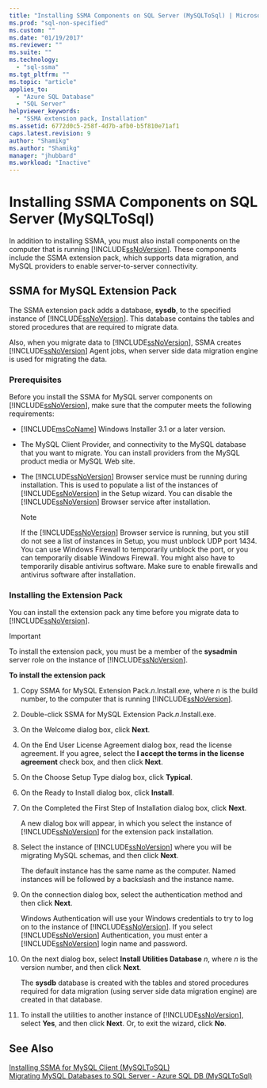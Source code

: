 ```yaml
---
title: "Installing SSMA Components on SQL Server (MySQLToSql) | Microsoft Docs"
ms.prod: "sql-non-specified"
ms.custom: ""
ms.date: "01/19/2017"
ms.reviewer: ""
ms.suite: ""
ms.technology: 
  - "sql-ssma"
ms.tgt_pltfrm: ""
ms.topic: "article"
applies_to: 
  - "Azure SQL Database"
  - "SQL Server"
helpviewer_keywords: 
  - "SSMA extension pack, Installation"
ms.assetid: 6772d0c5-258f-4d7b-afb0-b5f810e71af1
caps.latest.revision: 9
author: "Shamikg"
ms.author: "Shamikg"
manager: "jhubbard"
ms.workload: "Inactive"
---
```

# Installing SSMA Components on SQL Server (MySQLToSql)
In addition to installing SSMA, you must also install components on the computer that is running [!INCLUDE[ssNoVersion](../../includes/ssnoversion_md.md)]. These components include the SSMA extension pack, which supports data migration, and MySQL providers to enable server-to-server connectivity.  
  
## SSMA for MySQL Extension Pack  
The SSMA extension pack adds a database, **sysdb**, to the specified instance of [!INCLUDE[ssNoVersion](../../includes/ssnoversion_md.md)]. This database contains the tables and stored procedures that are required to migrate data.  
  
Also, when you migrate data to [!INCLUDE[ssNoVersion](../../includes/ssnoversion_md.md)], SSMA creates [!INCLUDE[ssNoVersion](../../includes/ssnoversion_md.md)] Agent jobs, when server side data migration engine is used for migrating the data.  
  
### Prerequisites  
Before you install the SSMA for MySQL server components on [!INCLUDE[ssNoVersion](../../includes/ssnoversion_md.md)], make sure that the computer meets the following requirements:  
  
-   [!INCLUDE[msCoName](../../includes/msconame_md.md)] Windows Installer 3.1 or a later version.  
  
-   The MySQL Client Provider, and connectivity to the MySQL database that you want to migrate. You can install providers from the MySQL product media or MySQL Web site.  
  
-   The [!INCLUDE[ssNoVersion](../../includes/ssnoversion_md.md)] Browser service must be running during installation. This is used to populate a list of the instances of [!INCLUDE[ssNoVersion](../../includes/ssnoversion_md.md)] in the Setup wizard. You can disable the [!INCLUDE[ssNoVersion](../../includes/ssnoversion_md.md)] Browser service after installation.  
  
    > [!NOTE]  
    > If the [!INCLUDE[ssNoVersion](../../includes/ssnoversion_md.md)] Browser service is running, but you still do not see a list of instances in Setup, you must unblock UDP port 1434. You can use Windows Firewall to temporarily unblock the port, or you can temporarily disable Windows Firewall. You might also have to temporarily disable antivirus software. Make sure to enable firewalls and antivirus software after installation.  
  
### Installing the Extension Pack  
You can install the extension pack any time before you migrate data to [!INCLUDE[ssNoVersion](../../includes/ssnoversion_md.md)].  
  
> [!IMPORTANT]  
> To install the extension pack, you must be a member of the **sysadmin** server role on the instance of [!INCLUDE[ssNoVersion](../../includes/ssnoversion_md.md)].  
  
**To install the extension pack**  
  
1.  Copy SSMA for MySQL Extension Pack.*n*.Install.exe, where *n* is the build number, to the computer that is running [!INCLUDE[ssNoVersion](../../includes/ssnoversion_md.md)].  
  
2.  Double-click SSMA for MySQL Extension Pack.*n*.Install.exe.  
  
3.  On the Welcome dialog box, click **Next**.  
  
4.  On the End User License Agreement dialog box, read the license agreement. If you agree, select the **I accept the terms in the license agreement** check box, and then click **Next**.  
  
5.  On the Choose Setup Type dialog box, click **Typical**.  
  
6.  On the Ready to Install dialog box, click **Install**.  
  
7.  On the Completed the First Step of Installation dialog box, click **Next**.  
  
    A new dialog box will appear, in which you select the instance of [!INCLUDE[ssNoVersion](../../includes/ssnoversion_md.md)] for the extension pack installation.  
  
8.  Select the instance of [!INCLUDE[ssNoVersion](../../includes/ssnoversion_md.md)] where you will be migrating MySQL schemas, and then click **Next**.  
  
    The default instance has the same name as the computer. Named instances will be followed by a backslash and the instance name.  
  
9. On the connection dialog box, select the authentication method and then click **Next**.  
  
    Windows Authentication will use your Windows credentials to try to log on to the instance of [!INCLUDE[ssNoVersion](../../includes/ssnoversion_md.md)]. If you select [!INCLUDE[ssNoVersion](../../includes/ssnoversion_md.md)] Authentication, you must enter a [!INCLUDE[ssNoVersion](../../includes/ssnoversion_md.md)] login name and password.  
  
10. On the next dialog box, select **Install Utilities Database** *n*, where *n* is the version number, and then click **Next**.  
  
    The **sysdb** database is created with the tables and stored procedures required for data migration (using server side data migration engine) are created in that database.  
  
11. To install the utilities to another instance of [!INCLUDE[ssNoVersion](../../includes/ssnoversion_md.md)], select **Yes**, and then click **Next**. Or, to exit the wizard, click **No**.  
  
## See Also  
[Installing SSMA for MySQL Client &#40;MySQLToSQL&#41;](../../ssma/mysql/installing-ssma-for-mysql-client-mysqltosql.md)  
[Migrating MySQL Databases to SQL Server - Azure SQL DB &#40;MySQLToSql&#41;](../../ssma/mysql/migrating-mysql-databases-to-sql-server-azure-sql-db-mysqltosql.md)  
  
